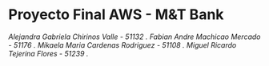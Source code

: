 # Proyecto Final AWS - M&T Bank
_Alejandra Gabriela Chirinos Valle - 51132 ._
_Fabian Andre Machicao Mercado - 51176 ._
_Mikaela Maria Cardenas Rodriguez - 51108 ._
_Miguel Ricardo Tejerina Flores - 51239 ._
